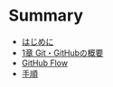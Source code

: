 # Summary

* [はじめに](README.md)
* [1章 Git・GitHubの概要](chapter1.md)
* [GitHub Flow](github-flow.md)
* [手順](shou-shun.md)

